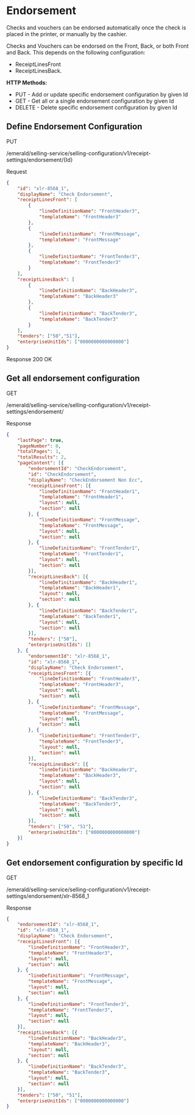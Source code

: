 # Endorsement

Checks and vouchers can be endorsed automatically once the check is placed in the printer, or manually by the cashier.

Checks and Vouchers can be endorsed on the Front, Back, or both Front and Back. This depends on the following configuration:

- ReceiptLinesFront
- ReceiptLinesBack.

**HTTP Methods:**

- PUT - Add or update specific endorsement configuration by given Id
- GET - Get all or a single endorsement configuration by given Id
- DELETE - Delete specific endorsement configuration by given Id

## Define Endorsement Configuration

PUT

/emerald/selling-service/selling-configuration/v1/receipt-settings/endorsement/{Id}

Request

```json
{
    "id": "xlr-8568_1",
    "displayName": "Check Endorsement",
    "receiptLinesFront": [
        {
            "lineDefinitionName": "FrontHeader3",
            "templateName": "FrontHeader3"
        },
        {
            "lineDefinitionName": "FrontMessage",
            "templateName": "FrontMessage"
        },
        {
            "lineDefinitionName": "FrontTender3",
            "templateName": "FrontTender3"
        }
    ],
    "receiptLinesBack": [
        {
            "lineDefinitionName": "BackHeader3",
            "templateName": "BackHeader3"
        },
        {
            "lineDefinitionName": "BackTender3",
            "templateName": "BackTender3"
        }
    ],
    "tenders": ["50","51"],
    "enterpriseUnitIds": ["0000000000000000"]
}
```

Response 200 OK

## Get all endorsement configuration

GET

/emerald/selling-service/selling-configuration/v1/receipt-settings/endorsement/

Response

```json
{
    "lastPage": true,
    "pageNumber": 0,
    "totalPages": 1,
    "totalResults": 2,
    "pageContent": [{
        "endorsementId": "CheckEndorsement",
        "id": "CheckEndorsement",
        "displayName": "CheckEndorsement Non Ecc",
        "receiptLinesFront": [{
            "lineDefinitionName": "FrontHeader1",
            "templateName": "FrontHeader1",
            "layout": null,
            "section": null
        }, {
            "lineDefinitionName": "FrontMessage",
            "templateName": "FrontMessage",
            "layout": null,
            "section": null
        }, {
            "lineDefinitionName": "FrontTender1",
            "templateName": "FrontTender1",
            "layout": null,
            "section": null
        }],
        "receiptLinesBack": [{
            "lineDefinitionName": "BackHeader1",
            "templateName": "BackHeader1",
            "layout": null,
            "section": null
        }, {
            "lineDefinitionName": "BackTender1",
            "templateName": "BackTender1",
            "layout": null,
            "section": null
        }],
        "tenders": ["50"],
        "enterpriseUnitIds": []
    }, {
        "endorsementId": "xlr-8568_1",
        "id": "xlr-8568_1",
        "displayName": "Check Endorsement",
        "receiptLinesFront": [{
            "lineDefinitionName": "FrontHeader3",
            "templateName": "FrontHeader3",
            "layout": null,
            "section": null
        }, {
            "lineDefinitionName": "FrontMessage",
            "templateName": "FrontMessage",
            "layout": null,
            "section": null
        }, {
            "lineDefinitionName": "FrontTender3",
            "templateName": "FrontTender3",
            "layout": null,
            "section": null
        }],
        "receiptLinesBack": [{
            "lineDefinitionName": "BackHeader3",
            "templateName": "BackHeader3",
            "layout": null,
            "section": null
        }, {
            "lineDefinitionName": "BackTender3",
            "templateName": "BackTender3",
            "layout": null,
            "section": null
        }],
        "tenders": ["50", "51"],
        "enterpriseUnitIds": ["0000000000000000"]
    }]
}
```

## Get endorsement configuration by specific Id

GET

/emerald/selling-service/selling-configuration/v1/receipt-settings/endorsement/xlr-8568_1

Response

```json
{
    "endorsementId": "xlr-8568_1",
    "id": "xlr-8568_1",
    "displayName": "Check Endorsement",
    "receiptLinesFront": [{
        "lineDefinitionName": "FrontHeader3",
        "templateName": "FrontHeader3",
        "layout": null,
        "section": null
    }, {
        "lineDefinitionName": "FrontMessage",
        "templateName": "FrontMessage",
        "layout": null,
        "section": null
    }, {
        "lineDefinitionName": "FrontTender3",
        "templateName": "FrontTender3",
        "layout": null,
        "section": null
    }],
    "receiptLinesBack": [{
        "lineDefinitionName": "BackHeader3",
        "templateName": "BackHeader3",
        "layout": null,
        "section": null
    }, {
        "lineDefinitionName": "BackTender3",
        "templateName": "BackTender3",
        "layout": null,
        "section": null
    }],
    "tenders": ["50", "51"],
    "enterpriseUnitIds": ["0000000000000000"]
}
```
